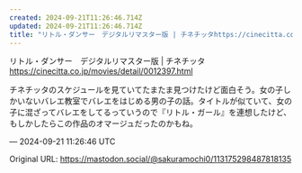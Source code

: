 ```yaml
---
created: 2024-09-21T11:26:46.714Z
updated: 2024-09-21T11:26:46.714Z
title: "リトル・ダンサー　デジタルリマスター版 | チネチッタhttps://cinecitta.co.jp/movies/detail/0012397.htmlチネチ[...]"
---
```


<p>リトル・ダンサー　デジタルリマスター版 | チネチッタ<br /><a href="https://cinecitta.co.jp/movies/detail/0012397.html" target="_blank" rel="nofollow noopener noreferrer" translate="no"><span class="invisible">https://</span><span class="ellipsis">cinecitta.co.jp/movies/detail/</span><span class="invisible">0012397.html</span></a></p><p>チネチッタのスケジュールを見ていてたまたま見つけたけど面白そう。女の子しかいないバレエ教室でバレエをはじめる男の子の話。タイトルが似ていて、女の子に混ざってバレエをしてるっていうので『リトル・ガール』を連想したけど、もしかしたらこの作品のオマージュだったのかもね。</p>

&mdash; 2024-09-21 11:26:46 UTC

Original URL: https://mastodon.social/@sakuramochi0/113175298487818135
